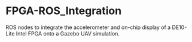 # FPGA-ROS_Integration

ROS nodes to integrate the accelerometer and on-chip display of a DE10-Lite Intel FPGA onto a Gazebo UAV simulation.
